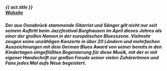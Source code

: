 ##### **{{ act.title }}** <br> <a target="_blank" rel="noopener noreferrer" href="https://www.kaistrauss.com/">Website</a>

##### Der aus Osnabrück stammende Gitarrist und Sänger gilt nicht nur seit seinem Auftritt beim Jazzfestival Burghausen im April dieses Jahres als einer der großen Namen in der europäischen Bluesszene. Vielmehr zeugen seine unzähligen Konzerte in über 20 Ländern und mehrfachen Auszeichnungen mit dem German Blues Award von seiner bereits in den Kindertagen eingeflößten Begeisterung für diese Musik, mit der er mit eigener Handschrift zur großen Freude seiner vielen ZuhörerInnen und Fans jedes Mal aufs Neue begeistert.
